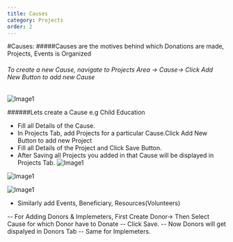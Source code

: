```yaml
---
title: Causes
category: Projects
order: 2
---
```


#Causes:
#####Causes are the motives behind which Donations are made, Projects, Events is Organized 


###### To create a new Cause, navigate to Projects Area -> Cause-> Click Add New Button to add new Cause
![Image1](..\..\images\cause1.png)

######Lets create a Cause e.g Child Education

* Fill all Details of the Cause.
* In Projects Tab, add Projects for a particular Cause.Click Add New Button to add new Project 
* Fill all Details of the Project and Click Save Button.
* After Saving all Projects you added in that Cause will be displayed in Projects Tab.
![Image1](..\..\images\cause2.jpg)

![Image1](..\..\images\cause3.png)

![Image1](..\..\images\cause4.png)

* Similarly add Events, Beneficiary, Resources(Volunteers)

-- For Adding Donors & Implemeters,  First Create Donor-> 	Then Select Cause for which Donor have to Donate 
-- Click Save.
-- Now Donors will get dispalyed in Donors Tab 
-- Same for Implemeters. 
